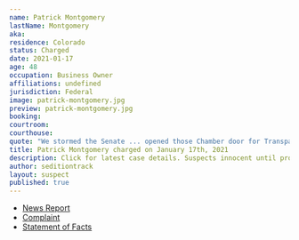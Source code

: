 ```yaml
---
name: Patrick Montgomery
lastName: Montgomery
aka: 
residence: Colorado
status: Charged
date: 2021-01-17
age: 48
occupation: Business Owner
affiliations: undefined
jurisdiction: Federal
image: patrick-montgomery.jpg
preview: patrick-montgomery.jpg
booking: 
courtroom: 
courthouse: 
quote: "We stormed the Senate ... opened those Chamber door for Transparency!"
title: Patrick Montgomery charged on January 17th, 2021
description: Click for latest case details. Suspects innocent until proven guilty.
author: seditiontrack
layout: suspect
published: true
---
```

- [News Report](https://www.denverpost.com/2021/01/19/us-capitol-riot-colorado-arrest-patrick-montgomery/)
- [Complaint](https://www.justice.gov/opa/page/file/1357711/download)
- [Statement of Facts](https://www.justice.gov/opa/page/file/1357706/download)
